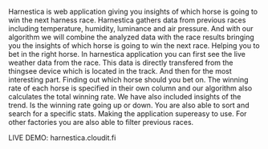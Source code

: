 Harnestica is web application giving you insights of which horse is going to win the next harness race. Harnestica gathers data from previous races including temperature, humidity, luminance and air pressure. And with our algorithm we will combine the analyzed data with the race results bringing you the insights of which horse is going to win the next race. Helping you to bet in the right horse.
In harnestica application you can first see the live weather data from the race. This data is directly transfered from the thingsee device which is located in the track. And then for the most interesting part. Finding out which horse should you bet on. The winning rate of each horse is specified in their own column and our algorithm also calculates the total winning rate.
We have also included insights of the trend. Is the winning rate going up or down.
You are also able to sort and search for a specific stats. Making the application supereasy to use. For other factories you are also able to filter previous races.

LIVE DEMO: harnestica.cloudit.fi